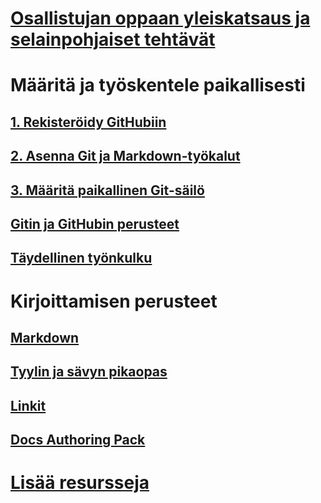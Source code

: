 # [Osallistujan oppaan yleiskatsaus ja selainpohjaiset tehtävät](index.md)
# Määritä ja työskentele paikallisesti
## [1. Rekisteröidy GitHubiin](get-started-setup-github.md)
## [2. Asenna Git ja Markdown-työkalut](get-started-setup-tools.md)
## [3. Määritä paikallinen Git-säilö](get-started-setup-local.md)
## [Gitin ja GitHubin perusteet](git-github-fundamentals.md)
## [Täydellinen työnkulku](how-to-write-workflows-major.md)
# Kirjoittamisen perusteet
## [Markdown](how-to-write-use-markdown.md)
## [Tyylin ja sävyn pikaopas](style-quick-start.md)
## [Linkit](how-to-write-links.md)
## [Docs Authoring Pack](how-to-write-docs-auth-pack.md)

<!--
## Creating new content

   <!--
     This page introduces the process to work locally on
     your own machine, following github flow.

     Content will be taken from the last two sections of
     how-to-contribute.md (writing new samples, and creating new content)
     and the how-to-write-workflows-major.md)
### Setup and clone source

   <!--
      This page will guide folks through the setup process
      through cloning the repo.

      It will have condensed versions of get-started-setup-github,
      get-started-setup-tools, and get-started-setup-local.

### Git and GitHub essentials

   <!--
      Explain the basics of Git and GitHub, and the GitHub flow
      process.

      Much, or all of this will be from full-workflow, and git-github-fundamentals

      The full list of repos probably doesn't belong here.
### Contribute new topics
   <!--
     Primarily new content, but will include the content from the
     how-to-write-use-markdown, style-quick-start and how-to-write-links

     Process content will also be taken from how-to-contribute.
#### Content types
#### Markdown resources
#### Tone, voice and style

### Contribute new samples

   <!--
     Primarily new content, with some taken from how-to-contribute.

     This will also point to repo-specific guidance for samples.

     We have an important decision to make here: This contributing guide
     can contain the union of all code style rules for all different languages
     and frameworks, or it can contain the intersection (coode samples must
     compile and run).

     I'm in favor of the former: Everyone writing Python should follow the Python
     guidance; everyone writing C# should follow the C# rules. Those should be 
     consistent regardless of project team.

## List of documentation repositories -->

   <!-- 
     This will take the list of repos from git-github-fundamentals
     for the public repositories.

     Open question: How to keep this up to date?
   -->
# [Lisää resursseja](additional-resources.md)
